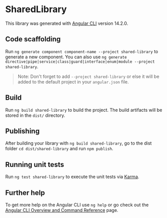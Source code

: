 # SharedLibrary

This library was generated with [Angular CLI](https://github.com/angular/angular-cli) version 14.2.0.

## Code scaffolding

Run `ng generate component component-name --project shared-library` to generate a new component. You can also use `ng generate directive|pipe|service|class|guard|interface|enum|module --project shared-library`.
> Note: Don't forget to add `--project shared-library` or else it will be added to the default project in your `angular.json` file. 

## Build

Run `ng build shared-library` to build the project. The build artifacts will be stored in the `dist/` directory.

## Publishing

After building your library with `ng build shared-library`, go to the dist folder `cd dist/shared-library` and run `npm publish`.

## Running unit tests

Run `ng test shared-library` to execute the unit tests via [Karma](https://karma-runner.github.io).

## Further help

To get more help on the Angular CLI use `ng help` or go check out the [Angular CLI Overview and Command Reference](https://angular.io/cli) page.
